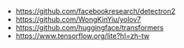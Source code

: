 
* <https://github.com/facebookresearch/detectron2>
* <https://github.com/WongKinYiu/yolov7>
* <https://github.com/huggingface/transformers>
* <https://www.tensorflow.org/lite?hl=zh-tw>

